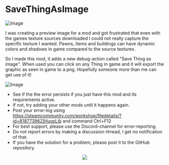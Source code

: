 # SaveThingAsImage

![Image](https://i.imgur.com/buuPQel.png)


I was creating a preview image for a mod and got frustrated that even with the games texture sources downloaded I could not really capture the specific texture I wanted. Pawns, items and buildings can have dynamic colors and shadows in game compared to the source textures.

So I made this mod, it adds a new debug-action called "Save Thing as image".
When used you can click on any Thing in game and it will export the graphic as seen in game to a png.
Hopefully someone more than me can get use of it!

![Image](https://i.imgur.com/PwoNOj4.png)



-  See if the the error persists if you just have this mod and its requirements active.
-  If not, try adding your other mods until it happens again.
-  Post your error-log using https://steamcommunity.com/workshop/filedetails/?id=818773962]HugsLib and command Ctrl+F12
-  For best support, please use the Discord-channel for error-reporting.
-  Do not report errors by making a discussion-thread, I get no notification of that.
-  If you have the solution for a problem, please post it to the GitHub repository.

<p align="center">
    <a href="https://github.com/emipa606/SaveThingAsImage/actions/workflows/code_quality.yml">
        <img src="https://github.com/emipa606/SaveThingAsImage/actions/workflows/code_quality.yml/badge.svg"></a>
</p>
